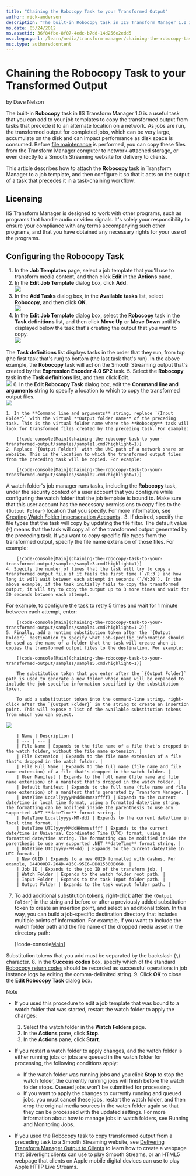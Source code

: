 ```yaml
---
title: "Chaining the Robocopy Task to your Transformed Output"
author: rick-anderson
description: "The built-in Robocopy task in IIS Transform Manager 1.0 is a useful task that you can add to your job templates to copy the transformed output from tasks tha..."
ms.date: 05/24/2012
ms.assetid: 36f84fbe-8f07-4edc-b7dd-14d256e2edd5
msc.legacyurl: /learn/media/transform-manager/chaining-the-robocopy-task-to-your-transformed-output
msc.type: authoredcontent
---
```

Chaining the Robocopy Task to your Transformed Output
====================
by Dave Nelson

The built-in **Robocopy** task in IIS Transform Manager 1.0 is a useful task that you can add to your job templates to copy the transformed output from tasks that precede it to an alternate location on a network. As jobs are run, the transformed output for completed jobs, which can be very large, accumulate on the disk and can impact performance as disk space is consumed. Before [file maintenance](https://technet.microsoft.com/library/hh147635.aspx) is performed, you can copy these files from the Transform Manager computer to network-attached storage, or even directly to a Smooth Streaming website for delivery to clients.

This article describes how to attach the **Robocopy** task in Transform Manager to a job template, and then configure it so that it acts on the output of a task that precedes it in a task-chaining workflow.

## Licensing

IIS Transform Manager is designed to work with other programs, such as programs that handle audio or video signals. It's solely your responsibility to ensure your compliance with any terms accompanying such other programs, and that you have obtained any necessary rights for your use of the programs.

## Configuring the Robocopy Task

1. In the **Job Templates** page, select a job template that you'll use to transform media content, and then click **Edit** in the **Actions** pane.
2. In the **Edit Job Template** dialog box, click **Add**.  
    [![](chaining-the-robocopy-task-to-your-transformed-output/_static/image2.png)](chaining-the-robocopy-task-to-your-transformed-output/_static/image1.png)
3. In the **Add Tasks** dialog box, in the **Available tasks** list, select **Robocopy**, and then click **OK**.  
    [![](chaining-the-robocopy-task-to-your-transformed-output/_static/image4.png)](chaining-the-robocopy-task-to-your-transformed-output/_static/image3.png)
4. In the **Edit Job Template** dialog box, select the **Robocopy** task in the **Task definitions** list, and then click **Move Up** or **Move Down** until it's displayed below the task that's creating the output that you want to copy.  
    [![](chaining-the-robocopy-task-to-your-transformed-output/_static/image6.png)](chaining-the-robocopy-task-to-your-transformed-output/_static/image5.png)  
  
 The **Task definitions** list displays tasks in the order that they run, from top (the first task that's run) to bottom (the last task that's run). In the above example, the **Robocopy** task will act on the Smooth Streaming output that's created by the **Expression Encoder 4.0 SP2** task.
5. Select the **Robocopy** task in the **Task definitions** list, and then click **Edit**.  
    [![](chaining-the-robocopy-task-to-your-transformed-output/_static/image8.png)](chaining-the-robocopy-task-to-your-transformed-output/_static/image7.png)
6. In the **Edit Robocopy Task** dialog box, edit the **Command line and arguments** string to specify a location to which to copy the transformed output files.  
    [![](chaining-the-robocopy-task-to-your-transformed-output/_static/image10.png)](chaining-the-robocopy-task-to-your-transformed-output/_static/image9.png)

    1. In the **Command line and arguments** string, replace `{Input Folder}` with the virtual **Output folder name** of the preceding task. This is the virtual folder name where the **Robocopy** task will look for transformed files created by the preceding task. For example: 

        [!code-console[Main](chaining-the-robocopy-task-to-your-transformed-output/samples/sample1.cmd?highlight=1)]
    2. Replace `{Output Folder}` with the UNC path of a network share or website. This is the location to which the transformed output files from the preceding task will be copied. For example: 

        [!code-console[Main](chaining-the-robocopy-task-to-your-transformed-output/samples/sample2.cmd?highlight=1)]

 A watch folder's job manager runs tasks, including the **Robocopy** task, under the security context of a user account that you configure while configuring the watch folder that the job template is bound to. Make sure that this user account has the necessary permissions to copy files to the `{Output Folder}` location that you specify. For more information, see [Creating Watch Folder Impersonation Accounts](https://technet.microsoft.com/library/hh147633.aspx) .
    3. If desired, specify the file types that the task will copy by updating the file filter. The default value (`*`) means that the task will copy all of the transformed output generated by the preceding task. If you want to copy specific file types from the transformed output, specify the file name extension of those files. For example: 

        [!code-console[Main](chaining-the-robocopy-task-to-your-transformed-output/samples/sample3.cmd?highlight=1)]
    4. Specify the number of times that the task will try to copy a transformed output file if it fails the first time (`/R:3`) and how long it will wait between each attempt in seconds (`/W:30`). In the above example, if the task initially fails to copy the transformed output, it will try to copy the output up to 3 more times and wait for 30 seconds between each attempt.  
  
For example, to configure the task to retry 5 times and wait for 1 minute between each attempt, enter:

        [!code-console[Main](chaining-the-robocopy-task-to-your-transformed-output/samples/sample4.cmd?highlight=1-2)]
    5. Finally, add a runtime substitution token after the `{Output Folder}` destination to specify what job-specific information should be used as the name of a folder that the task will create when it copies the transformed output files to the destination. For example: 

        [!code-console[Main](chaining-the-robocopy-task-to-your-transformed-output/samples/sample5.cmd?highlight=1)]

        The substitution token that you enter after the `{Output Folder}` path is used to generate a new folder whose name will be expanded to include the job-specific information specified by the substitution token.

        To add a substitution token into the command-line string, right-click after the `{Output Folder}` in the string to create an insertion point. This will expose a list of the available substitution tokens from which you can select.  
[![](chaining-the-robocopy-task-to-your-transformed-output/_static/image12.png)](chaining-the-robocopy-task-to-your-transformed-output/_static/image11.png)

        | Name | Description |
        | --- | --- |
        | File Name | Expands to the file name of a file that's dropped in the watch folder, without the file name extension. |
        | File Extension | Expands to the file name extension of a file that's dropped in the watch folder. |
        | File Full Name | Expands to the full name (file name and file name extension) of a file that's dropped in the watch folder. |
        | User Manifest | Expands to the full name (file name and file name extension) of a manifest that's dropped in the watch folder. |
        | Default Manifest | Expands to the full name (file name and file name extension) of a manifest that's generated by Transform Manager. |
        | DateTime Local(yyyyMMddHHmmssffff) | Expands to the current date/time in local time format, using a formatted date/time string. The formatting can be modified inside the parenthesis to use any supported .NET **dateTime** format string. |
        | DateTime Local(yyyy-MM-dd) | Expands to the current date/time in local time format. |
        | DateTime UTC(yyyyMMddHHmmssffff | Expands to the current date/time in Universal Coordinated Time (UTC) format, using a formatted date/time string. The formatting can be modified inside the parenthesis to use any supported .NET **dateTime** format string. |
        | DateTime UTC(yyyy-MM-dd) | Expands to the current date/time in UTC format. |
        | New GUID | Expands to a new GUID formatted with dashes. For example, D44D00D7-204D-415C-95E6-DD815300B668. |
        | Job ID | Expands to the job ID of the transform job. |
        | Watch Folder | Expands to the watch folder root path. |
        | Input Folder | Expands to the task input folder path. |
        | Output Folder | Expands to the task output folder path. |
7. To add additional substitution tokens, right-click after the `{Output Folder}` in the string and before or after a previously added substitution token to create an insertion point, and select an additional token. In this way, you can build a job-specific destination directory that includes multiple points of information. For example, if you want to include the watch folder path and the file name of the dropped media asset in the directory path: 

    [!code-console[Main](chaining-the-robocopy-task-to-your-transformed-output/samples/sample6.cmd?highlight=1)]

 Substitution tokens that you add must be separated by the backslash (`\`) character.
8. In the **Success codes** box, specify which of the standard [Robocopy return codes](https://support.microsoft.com/kb/954404) should be recorded as successful operations in job instance logs by editing the comma-delimited string.
9. Click **OK** to close the **Edit Robocopy Task** dialog box.

> [!NOTE]
>  
> 
> - If you used this procedure to edit a job template that was bound to a watch folder that was started, restart the watch folder to apply the changes:  
> 
>     1. Select the watch folder in the **Watch Folders** page.
>     2. In the **Actions** pane, click **Stop**.
>     3. In the **Actions** pane, click **Start**.
> - If you restart a watch folder to apply changes, and the watch folder is either running jobs or jobs are queued in the watch folder for processing, the following conditions apply:  
> 
>     - If the watch folder was running jobs and you click **Stop** to stop the watch folder, the currently running jobs will finish before the watch folder stops. Queued jobs won't be submitted for processing.
>     - If you want to apply the changes to currently running and queued jobs, you must cancel these jobs, restart the watch folder, and then drop the original media sources in the watch folder again so that they can be processed with the updated settings. For more information about how to manage jobs in watch folders, see Running and Monitoring Jobs.
> - If you used the Robocopy task to copy transformed output from a preceding task to a Smooth Streaming website, see [Delivering Transform Manager Output to Clients](delivering-transform-manager-output-to-clients.md) to learn how to create a webpage that Silverlight clients can use to play Smooth Streams, or an HTML5 webpage that clients on Apple mobile digital devices can use to play Apple HTTP Live Streams.